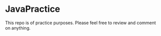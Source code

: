 # JavaPractice
This repo is of practice purposes.
Please feel free to review and comment on anything.
